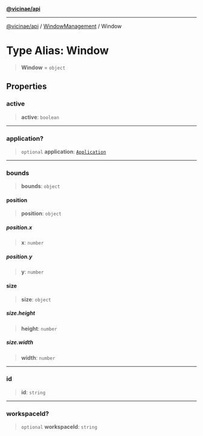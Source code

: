 [**@vicinae/api**](../../../../README.md)

***

[@vicinae/api](../../../../README.md) / [WindowManagement](../README.md) / Window

# Type Alias: Window

> **Window** = `object`

## Properties

### active

> **active**: `boolean`

***

### application?

> `optional` **application**: [`Application`](../../../../interfaces/Application.md)

***

### bounds

> **bounds**: `object`

#### position

> **position**: `object`

##### position.x

> **x**: `number`

##### position.y

> **y**: `number`

#### size

> **size**: `object`

##### size.height

> **height**: `number`

##### size.width

> **width**: `number`

***

### id

> **id**: `string`

***

### workspaceId?

> `optional` **workspaceId**: `string`
